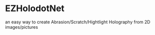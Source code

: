 # EZHolodotNet
 an easy way to create Abrasion/Scratch/Hightlight Holography from 2D images/pictures
